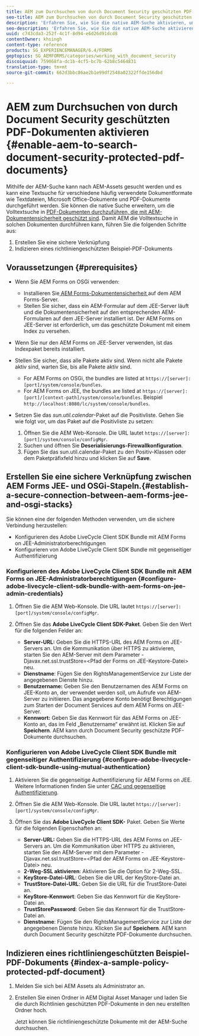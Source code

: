 ```yaml
---
title: AEM zum Durchsuchen von durch Document Security geschützten PDF-Dokumenten aktivieren
seo-title: AEM zum Durchsuchen von durch Document Security geschützten PDF-Dokumenten aktivieren
description: 'Erfahren Sie, wie Sie die native AEM-Suche aktivieren, um eine Volltextsuche in DRM-geschützten PDF-Dokumenten durchzuführen.  '
seo-description: 'Erfahren Sie, wie Sie die native AEM-Suche aktivieren, um eine Volltextsuche in DRM-geschützten PDF-Dokumenten durchzuführen.  '
uuid: c743cda3-252f-4c1f-8d94-e6d26d91dcd8
contentOwner: khsingh
content-type: reference
products: SG_EXPERIENCEMANAGER/6.4/FORMS
geptopics: SG_AEMFORMS/categories/working_with_document_security
discoiquuid: 759068fa-dc1b-4cf5-bc7b-62b8c5464831
translation-type: tm+mt
source-git-commit: 662d3bbc86ae2b1e99df2548a02322ffde156dbd

---
```



# AEM zum Durchsuchen von durch Document Security geschützten PDF-Dokumenten aktivieren {#enable-aem-to-search-document-security-protected-pdf-documents}

Mithilfe der AEM-Suche kann nach AEM-Assets gesucht werden und es kann eine Textsuche für verschiedene häufig verwendete Dokumentformate wie Textdateien, Microsoft Office-Dokumente und PDF-Dokumente durchgeführt werden. Sie können die native Suche erweitern, um die Volltextsuche in [PDF-Dokumenten durchzuführen, die mit AEM-Dokumentensicherheit geschützt sind](/help/forms/using/admin-help/document-security.md). Damit AEM die Volltextsuche in solchen Dokumenten durchführen kann, führen Sie die folgenden Schritte aus:

1. Erstellen Sie eine sichere Verknüpfung
1. Indizieren eines richtliniengeschützten Beispiel-PDF-Dokuments

## Voraussetzungen {#prerequisites}

* Wenn Sie AEM Forms on OSGi verwenden: 

   * Installieren Sie[ AEM Forms-Dokumentensicherheit ](https://helpx.adobe.com/aem-forms/kb/aem-forms-releases.html)auf dem AEM Forms-Server.
   * Stellen Sie sicher, dass ein AEM-Formular auf dem JEE-Server läuft und die Dokumentensicherheit auf den entsprechenden AEM-Formularen auf dem JEE-Server installiert ist. Der AEM Forms on JEE-Server ist erforderlich, um das geschützte Dokument mit einem Index zu versehen. 

* Wenn Sie nur den AEM Forms on JEE-Server verwenden, ist das Indexpaket bereits installiert. 
* Stellen Sie sicher, dass alle Pakete aktiv sind. Wenn nicht alle Pakete aktiv sind, warten Sie, bis alle Pakete aktiv sind. 

   * For AEM Forms on OSGi, the bundles are listed at `https://[server]:[port]/system/console/bundles`.
   * For AEM Forms on JEE, the bundles are listed at `https://[server]:[port]/[context-path]/system/console/bundles`. Beispiel `http://localhost:8080/lc/system/console/bundles`.

* Setzen Sie das *sun.util.calendar*-Paket auf die Positivliste. Gehen Sie wie folgt vor, um das Paket auf die Positivliste zu setzen:

   1. Öffnen Sie die AEM Web-Konsole. Die URL lautet `https://[server]:[port]/system/console/configMgr`.
   1. Suchen und öffnen Sie **Deserialisierungs-Firewallkonfiguration**. 
   1. Fügen Sie das sun.util.calendar-Paket zu den Positiv-Klassen oder dem Paketpräfixfeld hinzu und klicken Sie auf **Save**.

## Erstellen Sie eine sichere Verknüpfung zwischen AEM Forms JEE- und OSGi-Stapeln.{#establish-a-secure-connection-between-aem-forms-jee-and-osgi-stacks}

Sie können eine der folgenden Methoden verwenden, um die sichere Verbindung herzustellen:

* Konfigurieren des Adobe LiveCycle Client SDK Bundle mit AEM Forms on JEE-Administratorberechtigungen
* Konfigurieren von Adobe LiveCycle Client SDK Bundle mit gegenseitiger Authentifizierung

### Konfigurieren des Adobe LiveCycle Client SDK Bundle mit AEM Forms on JEE-Administratorberechtigungen {#configure-adobe-livecycle-client-sdk-bundle-with-aem-forms-on-jee-admin-credentials}

1. Öffnen Sie die AEM Web-Konsole. Die URL lautet `https://[server]:[port]/system/console/configMgr`.
1. Öffnen Sie das **Adobe LiveCycle Client SDK-Paket**. Geben Sie den Wert für die folgenden Felder an:

   * **Server-URL:** Geben Sie die HTTPS-URL des AEM Forms on JEE-Servers an. Um die Kommunikation über HTTPS zu aktivieren, starten Sie den AEM-Server mit dem Parameter -Djavax.net.ssl.trustStore=&lt;Pfad der Forms on JEE-Keystore-Datei> neu.
   * **Dienstname**: Fügen Sie den RightsManagementService zur Liste der angegebenen Dienste hinzu.
   * **Benutzername:** Geben Sie den Benutzernamen des AEM Forms on JEE-Konto an, der verwendet werden soll, um Aufrufe von AEM-Server zu initiieren. Das angegebene Konto benötigt Berechtigungen zum Starten der Document Services auf dem AEM Forms on JEE-Server.
   * **Kennwort:** Geben Sie das Kennwort für das AEM Forms on JEE-Konto an, das im Feld „Benutzername“ erwähnt ist.
   Klicken Sie auf **Speichern**. AEM kann durch Document Security geschützte PDF-Dokumente durchsuchen.

### Konfigurieren von Adobe LiveCycle Client SDK Bundle mit gegenseitiger Authentifizierung {#configure-adobe-livecycle-client-sdk-bundle-using-mutual-authentication}

1. Aktivieren Sie die gegenseitige Authentifizierung für AEM Forms on JEE. Weitere Informationen finden Sie unter [CAC und gegenseitige Authentifizierung](https://helpx.adobe.com/livecycle/kb/cac-mutual-authentication.html).
1. Öffnen Sie die AEM Web-Konsole. Die URL lautet `https://[server]:[port]/system/console/configMgr`.
1. Öffnen Sie das **Adobe LiveCycle Client SDK-** Paket. Geben Sie Werte für die folgenden Eigenschaften an:

   * **Server-URL:** Geben Sie die HTTPS-URL des AEM Forms on JEE-Servers an. Um die Kommunikation über HTTPS zu aktivieren, starten Sie den AEM-Server mit dem Parameter -Djavax.net.ssl.trustStore=&lt;Pfad der AEM Forms on JEE-Keystore-Datei> neu.
   * **2-Weg-SSL aktivieren**: Aktivieren Sie die Option für 2-Weg-SSL.
   * **KeyStore-Datei-URL**: Geben Sie die URL der KeyStore-Datei an.
   * **TrustStore-Datei-URL**: Geben Sie die URL für die TrustStore-Datei an.
   * **KeyStore-Kennwort**: Geben Sie das Kennwort für die KeyStore-Datei an.
   * **TrustStorePassword**: Geben Sie das Kennwort für die TrustStore-Datei an.
   * **Dienstname**: Fügen Sie den RightsManagementService zur Liste der angegebenen Dienste hinzu.
   Klicken Sie auf **Speichern**. AEM kann durch Document Security geschützte PDF-Dokumente durchsuchen.

## Indizieren eines richtliniengeschützten Beispiel-PDF-Dokuments {#index-a-sample-policy-protected-pdf-document}

1. Melden Sie sich bei AEM Assets als Administrator an.
1. Erstellen Sie einen Ordner in AEM Digital Asset Manager und laden Sie die durch Richtlinien geschützten PDF-Dokumente in den neu erstellten Ordner hoch.

   Jetzt können Sie richtliniengeschützte Dokumente mit der AEM-Suche durchsuchen.

